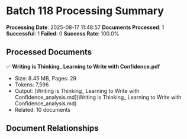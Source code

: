 # Batch 118 Processing Summary

**Processing Date**: 2025-08-17 11:48:57
**Documents Processed**: 1
**Successful**: 1
**Failed**: 0
**Success Rate**: 100.0%

## Processed Documents

✅ **Writing is Thinking_ Learning to Write with Confidence.pdf**
   - Size: 8.45 MB, Pages: 29
   - Tokens: 7,596
   - Output: [Writing is Thinking_ Learning to Write with Confidence_analysis.md](Writing is Thinking_ Learning to Write with Confidence_analysis.md)
   - Related: 10 documents

## Document Relationships
